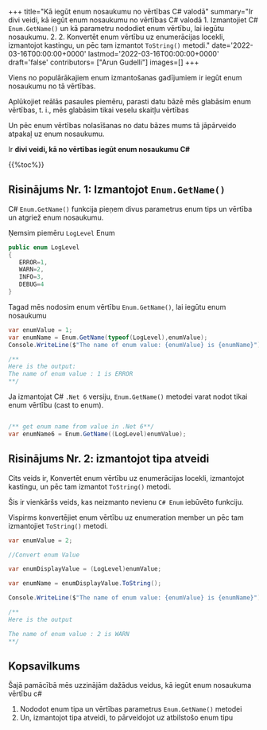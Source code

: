 
+++
title="Kā iegūt enum nosaukumu no vērtības C# valodā"
summary="Ir divi veidi, kā iegūt enum nosaukumu no vērtības C# valodā 1. Izmantojiet C# `Enum.GetName()` un kā parametru nododiet enum vērtību, lai iegūtu nosaukumu. 2. 2. Konvertēt enum vērtību uz enumerācijas locekli, izmantojot kastingu, un pēc tam izmantot `ToString()` metodi."
date='2022-03-16T00:00:00+0000'
lastmod='2022-03-16T00:00:00+0000'
draft='false'
contributors= ["Arun Gudelli"]
images=[]
+++


Viens no populārākajiem enum izmantošanas gadījumiem ir iegūt enum nosaukumu no tā vērtības.

Aplūkojiet reālās pasaules piemēru, parasti datu bāzē mēs glabāsim enum vērtības, t. i., mēs glabāsim tikai veselu skaitļu vērtības 

Un pēc enum vērtības nolasīšanas no datu bāzes mums tā jāpārveido atpakaļ uz enum nosaukumu.

Ir **divi veidi, kā no vērtības iegūt enum nosaukumu C#** 

{{%toc%}}

## Risinājums Nr. 1: Izmantojot `Enum.GetName()`

C# `Enum.GetName()` funkcija pieņem divus parametrus enum tips un vērtība un atgriež enum nosaukumu.

Ņemsim piemēru `LogLevel` Enum

```csharp
public enum LogLevel
{
   ERROR=1, 
   WARN=2, 
   INFO=3, 
   DEBUG=4
}
```

Tagad mēs nodosim enum vērtību `Enum.GetName()`, lai iegūtu enum nosaukumu 

```csharp
var enumValue = 1;
var enumName = Enum.GetName(typeof(LogLevel),enumValue);
Console.WriteLine($"The name of enum value: {enumValue} is {enumName}");

/**
Here is the output:
The name of enum value : 1 is ERROR
**/
```

Ja izmantojat C# `.Net 6` versiju, `Enum.GetName()` metodei varat nodot tikai enum vērtību (cast to enum).

```csharp

/** get enum name from value in .Net 6**/
var enumName6 = Enum.GetName((LogLevel)enumValue);
```

## Risinājums Nr. 2: izmantojot tipa atveidi

Cits veids ir, Konvertēt enum vērtību uz enumerācijas locekli, izmantojot kastingu, un pēc tam izmantot `ToString()` metodi.

Šis ir vienkāršs veids, kas neizmanto nevienu `C# Enum` iebūvēto funkciju.

Vispirms konvertējiet enum vērtību uz enumeration member un pēc tam izmantojiet `ToString()` metodi.

```csharp
var enumValue = 2;

//Convert enum Value

var enumDisplayValue = (LogLevel)enumValue;

var enumName = enumDisplayValue.ToString();

Console.WriteLine($"The name of enum value: {enumValue} is {enumName}");

/**
Here is the output

The name of enum value : 2 is WARN
**/
```

## Kopsavilkums

Šajā pamācībā mēs uzzinājām dažādus veidus, kā iegūt enum nosaukuma vērtību c# 

1. Nododot enum tipa un vērtības parametrus `Enum.GetName()` metodei
2. Un, izmantojot tipa atveidi, to pārveidojot uz atbilstošo enum tipu 
